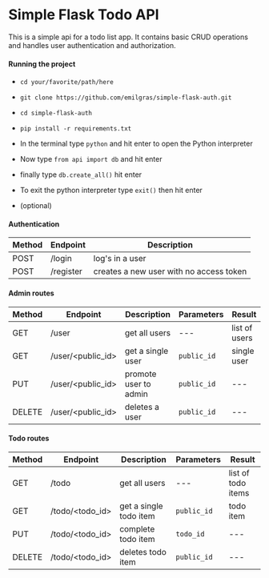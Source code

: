 # Simple Flask Todo API

This is a simple api for a todo list app. It contains basic CRUD operations and handles user authentication and authorization.


#### Running the project

* `cd your/favorite/path/here`

* `git clone https://github.com/emilgras/simple-flask-auth.git`

* `cd simple-flask-auth`

* `pip install -r requirements.txt`

* In the terminal type `python` and hit enter to open the Python interpreter

* Now type `from api import db` and hit enter

* finally type `db.create_all()` hit enter

* To exit the python interpreter type `exit()` then hit enter

* (optional) 


#### Authentication

| Method | Endpoint | Description |
| --- | --- | --- |
| POST | /login | log's in a user |
| POST | /register | creates a new user with no access token |


#### Admin routes

| Method | Endpoint | Description | Parameters | Result |
| --- | --- | --- | --- | --- |
| GET | /user | get all users | --- | list of users | 
| GET | /user/<public_id> | get a single user | `public_id` | single user |
| PUT | /user/<public_id> | promote user to admin | `public_id` | --- |
| DELETE | /user/<public_id> | deletes a user | `public_id` | --- |


#### Todo routes

| Method | Endpoint | Description | Parameters | Result |
| --- | --- | --- | --- | --- |
| GET | /todo | get all users | --- | list of todo items | 
| GET | /todo/<todo_id> | get a single todo item | `public_id` | todo item |
| PUT | /todo/<todo_id> | complete todo item | `todo_id` | --- |
| DELETE | /todo/<todo_id> | deletes todo item | `public_id` | --- |

